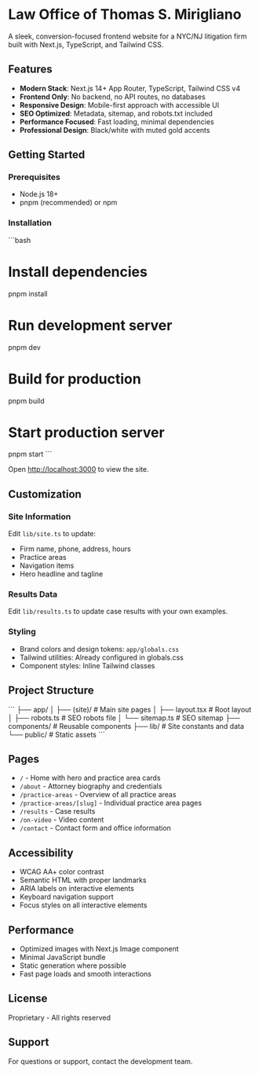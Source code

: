 # Law Office of Thomas S. Mirigliano

A sleek, conversion-focused frontend website for a NYC/NJ litigation firm built with Next.js, TypeScript, and Tailwind CSS.

## Features

- **Modern Stack**: Next.js 14+ App Router, TypeScript, Tailwind CSS v4
- **Frontend Only**: No backend, no API routes, no databases
- **Responsive Design**: Mobile-first approach with accessible UI
- **SEO Optimized**: Metadata, sitemap, and robots.txt included
- **Performance Focused**: Fast loading, minimal dependencies
- **Professional Design**: Black/white with muted gold accents

## Getting Started

### Prerequisites

- Node.js 18+ 
- pnpm (recommended) or npm

### Installation

\`\`\`bash
# Install dependencies
pnpm install

# Run development server
pnpm dev

# Build for production
pnpm build

# Start production server
pnpm start
\`\`\`

Open [http://localhost:3000](http://localhost:3000) to view the site.

## Customization

### Site Information

Edit `lib/site.ts` to update:
- Firm name, phone, address, hours
- Practice areas
- Navigation items
- Hero headline and tagline

### Results Data

Edit `lib/results.ts` to update case results with your own examples.

### Styling

- Brand colors and design tokens: `app/globals.css`
- Tailwind utilities: Already configured in globals.css
- Component styles: Inline Tailwind classes

## Project Structure

\`\`\`
├── app/
│   ├── (site)/          # Main site pages
│   ├── layout.tsx       # Root layout
│   ├── robots.ts        # SEO robots file
│   └── sitemap.ts       # SEO sitemap
├── components/          # Reusable components
├── lib/                 # Site constants and data
└── public/              # Static assets
\`\`\`

## Pages

- `/` - Home with hero and practice area cards
- `/about` - Attorney biography and credentials
- `/practice-areas` - Overview of all practice areas
- `/practice-areas/[slug]` - Individual practice area pages
- `/results` - Case results
- `/on-video` - Video content
- `/contact` - Contact form and office information

## Accessibility

- WCAG AA+ color contrast
- Semantic HTML with proper landmarks
- ARIA labels on interactive elements
- Keyboard navigation support
- Focus styles on all interactive elements

## Performance

- Optimized images with Next.js Image component
- Minimal JavaScript bundle
- Static generation where possible
- Fast page loads and smooth interactions

## License

Proprietary - All rights reserved

## Support

For questions or support, contact the development team.
